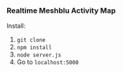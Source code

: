 ### Realtime Meshblu Activity Map

Install:

1. `git clone`
2. `npm install`
3. `node server.js`
4. Go to `localhost:5000`